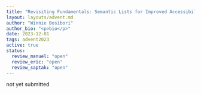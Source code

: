 ```yaml
---
title: "Revisiting Fundamentals: Semantic Lists for Improved Accessibility"
layout: layouts/advent.md
author: "Winnie Bosibori"
author_bio: "<p>bio</p>"
date: 2023-12-01
tags: advent2023
active: true
status:
  review_manuel: "open"
  review_eric: "open"
  review_saptak: "open"
---
```

not yet submitted